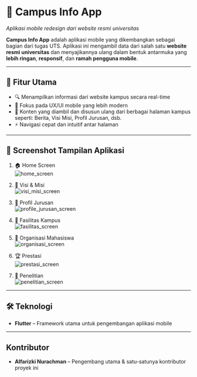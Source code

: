 # 📱 Campus Info App

_Aplikasi mobile redesign dari website resmi universitas_

**Campus Info App** adalah aplikasi mobile yang dikembangkan sebagai bagian dari tugas UTS. Aplikasi ini mengambil data dari salah satu **website resmi universitas** dan menyajikannya ulang dalam bentuk antarmuka yang **lebih ringan**, **responsif**, dan **ramah pengguna mobile**.

---

## 🚀 Fitur Utama

- 🔍 Menampilkan informasi dari website kampus secara real-time
- 🎯 Fokus pada UX/UI mobile yang lebih modern
- 📁 Konten yang diambil dan disusun ulang dari berbagai halaman kampus seperti: Berita, Visi Misi, Profil Jurusan, dsb.
- ⚡ Navigasi cepat dan intuitif antar halaman

---

## 📸 Screenshot Tampilan Aplikasi

1. 🏠 Home Screen  
   ![home_screen](https://github.com/user-attachments/assets/69dd6ae2-4568-4bef-a44e-f211cf73c97c)

2. 🎯 Visi & Misi  
   ![visi_misi_screen](https://github.com/user-attachments/assets/f5b7c3ba-5ba4-4178-9caf-7c44e794b746)

3. 🏫 Profil Jurusan  
   ![profile_jurusan_screen](https://github.com/user-attachments/assets/fdeadf92-6a3c-49c7-a56f-e56250c49d4d)

4. 🏢 Fasilitas Kampus  
   ![fasilitas_screen](https://github.com/user-attachments/assets/492355f8-fb76-4854-98ec-8e34a224587d)

5. 👥 Organisasi Mahasiswa  
   ![organisasi_screen](https://github.com/user-attachments/assets/b19491e0-d1e9-4537-b3b8-e70e1336173b)

6. 🏆 Prestasi  
   ![prestasi_screen](https://github.com/user-attachments/assets/e1c4ee15-84c2-477e-8edd-0191774a14bb)

7. 🔬 Penelitian  
   ![penelitian_screen](https://github.com/user-attachments/assets/1f2a8bd5-c97f-41dd-9849-97203f4d90d9)

---

## 🛠️ Teknologi

- **Flutter** – Framework utama untuk pengembangan aplikasi mobile

---

## Kontributor

- **Alfarizki Nurachman** – Pengembang utama & satu-satunya kontributor proyek ini


